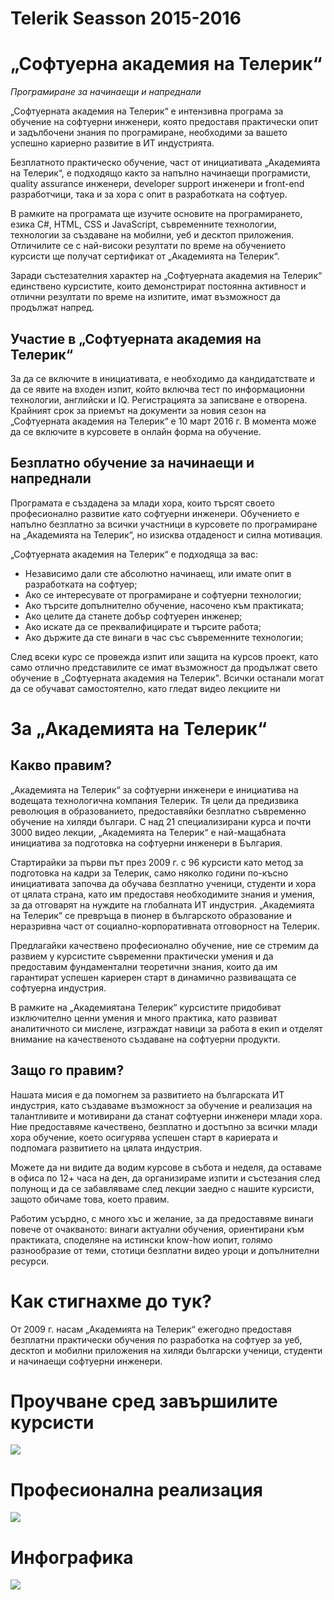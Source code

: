 # Telerik Seasson 2015-2016
# „Софтуерна академия на Телерик“ #
*Програмиране за начинаещи и напреднали*

„Софтуерната академия на Телерик“ e интензивна програма за обучение на софтуерни инженери, която предоставя практически опит и задълбочени знания по програмиране, необходими за вашето успешно кариерно развитие в ИТ индустрията.

Безплатното практическо обучение, част от инициативата „Академията на Телерик“, е подходящо както за напълно начинаещи програмисти, quality assurance инженери, developer support инженери и front-end разработчици, така и за хора с опит в разработката на софтуер.

В рамките на програмата ще изучите основите на програмирането, езика C#, HTML, CSS и JavaScript, съвременните технологии, технологии за създаване на мобилни, уеб и десктоп приложения. Отличилите се с най-високи резултати по време на обучението курсисти ще получат сертификат от „Академията на Телерик​“.

Заради състезателния характер на „Софтуерната академия на Телерик“ единствено курсистите, които демонстрират постоянна активност и отлични резултати по време на изпитите, имат възможност да продължат напред.

## Участие в „Софтуерната академия на Телерик“ ##

За да се включите в инициативата, е необходимо да кандидатствате и да се явите на входен изпит, който включва тест по информационни технологии, английски и IQ. Регистрацията за записване е отворена. Крайният срок за приемът на документи за новия сезон на „Софтуерната академия на Телерик“ е 10 март 2016 г. В момента може да се включите в курсовете в онлайн форма на обучение.

## Безплатно обучение за начинаещи и напреднали ##

Програмата е създадена за млади хора, които търсят своето професионално развитие като софтуерни инженери. Обучението е напълно безплатно за всички участници в курсовете по програмиране на „Академията на Телерик“, но изисква отдаденост и силна мотивация.

„Софтуерната академия на Телерик“ е подходяща за вас:

- Независимо дали сте абсолютно начинаещ, или имате опит в разработката на софтуер;
- Ако се интересувате от програмиране и софтуерни технологии;
- Ако търсите допълнително обучение, насочено към практиката;
- Ако целите да станете добър софтуерен инженер;
- Ако искате да се преквалифицирате и търсите работа;
- Ако държите да сте винаги в час със съвременните технологии;

След всеки курс се провежда изпит или защита на курсов проект, като само отлично представилите се имат възможност да продължат свето обучение в „Софтуерната академия на Телерик". Всички останали могат да се обучават самостоятелно, като гледат видео лекциите ни

# За „Академията на Телерик“ #
## Какво правим? ##
„Академията на Телерик“ за софтуерни инженери е инициатива на водещата технологична компания Телерик. Тя цели да предизвика революция в образованието, предоставяйки безплатно съвременно обучение на хиляди българи. С над 21 специализирани курса и почти 3000 видео лекции, „Академията на Телерик“ е най-мащабната инициатива за подготовка на софтуерни инженери в България. 

Стартирайки за първи път през 2009 г. с 96 курсисти като метод за подготовка на кадри за Телерик, само няколко години по-късно инициативата започва да обучава безплатно ученици, студенти и хора от цялата страна, като им предоставя необходимите знания и умения, за да отговарят на нуждите на глобалната ИТ индустрия. „Академията на Телерик“ се превръща в пионер в българското образование и неразривна част от социално-корпоративната отговорност на Телерик.

Предлагайки качествено професионално обучение, ние се стремим да развием у курсистите съвременни практически умения и да предоставим фундаментални теоретични знания, които да им гарантират успешен кариерен старт в динамично развиващата се софтуерна индустрия.

В рамките на „Академиятана Телерик“ курсистите придобиват изключително ценни умения и много практика, като развиват аналитичното си мислене, изграждат навици за работа в екип и отделят внимание на качественото създаване на софтуерни продукти.

## Защо го правим? ##
Нашата мисия е да помогнем за развитието на българската ИТ индустрия, като създаваме възможност за обучение и реализация на талантливите и мотивирани да станат софтуерни инженери млади хора. Ние предоставяме качествено, безплатно и достъпно за всички млади хора обучение, което осигурява успешен старт в кариерата и подпомага развитието на цялата индустрия. 

Можете да ни видите да водим курсове в събота и неделя, да оставаме в офиса по 12+ часа на ден, да организираме изпити и състезания след полунощ и да се забавляваме след лекции заедно с нашите курсисти, защото обичаме това, което правим.

Работим усърдно, с много хъс и желание, за да предоставяме винаги повече от очакваното: винаги актуални обучения, ориентирани към практиката, споделяне на истински know-how иопит, голямо разнообразие от теми, стотици безплатни видео уроци и допълнителни ресурси.

# Как стигнахме до тук? #
От 2009 г. насам „Академията на Телерик“ ежегодно предоставя безплатни практически обучения по разработка на софтуер за уеб, десктоп и мобилни приложения на хиляди български ученици, студенти и начинаещи софтуерни инженери.

# Проучване сред завършилите курсисти #
![](http://i.imgur.com/H0fKjJv.jpg)

# Професионална реализация #
![](http://i.imgur.com/IT0p8Qj.png)

# Инфографика #
![](http://i.imgur.com/WX9OjFx.png)